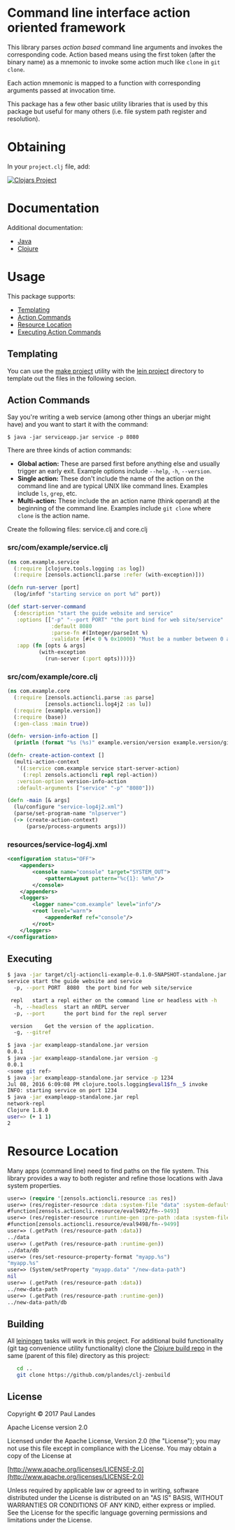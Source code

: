 # Command line interface action oriented framework

This library parses *action based* command line arguments and invokes the
corresponding code.  Action based means using the first token (after the binary
name) as a mnemonic to invoke some action much like `clone` in `git clone`.

Each action mnemonic is mapped to a function with corresponding arguments
passed at invocation time.

This package has a few other basic utility libraries that is used by this
package but useful for many others (i.e. file system path register and
resolution).

# Obtaining

In your `project.clj` file, add:

[![Clojars Project](http://clojars.org/com.zensols.tools/actioncli/latest-version.svg)](http://clojars.org/com.zensols.tools/actioncli/)


# Documentation

Additional documentation:
* [Java](https://plandes.github.io/clj-actioncli/apidocs/index.html)
* [Clojure](https://plandes.github.io/clj-actioncli/codox/index.html)


# Usage

This package supports:
* [Templating](#templating)
* [Action Commands](#action-commands)
* [Resource Location](#resource-location)
* [Executing Action Commands](#executing)


## Templating

You can use the [make project](https://github.com/plandes/clj-mkproj) utility
with the [lein project](https://github.com/plandes/template/tree/master/lein)
directory to template out the files in the following secion.


## Action Commands

Say you're writing a web service (among other things an uberjar might have) and
you want to start it with the command:
```shell
$ java -jar serviceapp.jar service -p 8080
```

There are three kinds of action commands:

* **Global action:** These are parsed first before anything else and usually
  trigger an early exit.  Example options include `--help`, `-h`, `--version`.
* **Single action:** These don't include the name of the action on the command
  line and are typical UNIX like command lines.  Examples include `ls`, `grep`,
  etc.
* **Multi-action:** These include the an action name (think operand) at the
  beginning of the command line.  Examples include `git clone` where `clone` is
  the action name.


Create the following files: service.clj and core.clj
### src/com/example/service.clj
```clojure
(ns com.example.service
  (:require [clojure.tools.logging :as log])
  (:require [zensols.actioncli.parse :refer (with-exception)]))

(defn run-server [port]
  (log/infof "starting service on port %d" port))

(def start-server-command
  {:description "start the guide website and service" 
   :options [["-p" "--port PORT" "the port bind for web site/service"
              :default 8080
              :parse-fn #(Integer/parseInt %)
              :validate [#(< 0 % 0x10000) "Must be a number between 0 and 65536"]]]
   :app (fn [opts & args]
          (with-exception
            (run-server (:port opts))))})
```

### src/com/example/core.clj
```clojure
(ns com.example.core
  (:require [zensols.actioncli.parse :as parse]
            [zensols.actioncli.log4j2 :as lu])
  (:require [example.version])
  (:require (base))
  (:gen-class :main true))

(defn- version-info-action []
  (println (format "%s (%s)" example.version/version example.version/gitref)))

(defn- create-action-context []
  (multi-action-context
   '((:service com.example service start-server-action)
     (:repl zensols.actioncli repl repl-action))
   :version-option version-info-action
   :default-arguments ["service" "-p" "8080"]))

(defn -main [& args]
  (lu/configure "service-log4j2.xml")
  (parse/set-program-name "nlpserver")
  (-> (create-action-context)
      (parse/process-arguments args)))
```

### resources/service-log4j.xml
```xml
<configuration status="OFF">
    <appenders>
        <console name="console" target="SYSTEM_OUT">
            <patternLayout pattern="%c{1}: %m%n"/>
        </console>
    </appenders>
    <loggers>
        <logger name="com.example" level="info"/>
        <root level="warn">
            <appenderRef ref="console"/>
        </root>
    </loggers>
</configuration>
```
## Executing
```bash
$ java -jar target/clj-actioncli-example-0.1.0-SNAPSHOT-standalone.jar --help
service	start the guide website and service
  -p, --port PORT  8080  the port bind for web site/service

 repl	start a repl either on the command line or headless with -h
  -h, --headless  start an nREPL server
  -p, --port      the port bind for the repl server

 version	Get the version of the application.
  -g, --gitref

$ java -jar exampleapp-standalone.jar version
0.0.1
$ java -jar exampleapp-standalone.jar version -g
0.0.1
<some git ref>
$ java -jar exampleapp-standalone.jar service -p 1234
Jul 08, 2016 6:09:08 PM clojure.tools.logging$eval1$fn__5 invoke
INFO: starting service on port 1234
$ java -jar exampleapp-standalone.jar repl
network-repl
Clojure 1.8.0
user=> (+ 1 1)
2
```

# Resource Location
Many apps (command line) need to find paths on the file system.  This library
provides a way to both register and refine those locations with Java system
properties.

```clojure
user=> (require '[zensols.actioncli.resource :as res])
user=> (res/register-resource :data :system-file "data" :system-default "../data")
#function[zensols.actioncli.resource/eval9492/fn--9493]
user=> (res/register-resource :runtime-gen :pre-path :data :system-file "db")
#function[zensols.actioncli.resource/eval9498/fn--9499]
user=> (.getPath (res/resource-path :data))
../data
user=> (.getPath (res/resource-path :runtime-gen))
../data/db
user=> (res/set-resource-property-format "myapp.%s")
"myapp.%s"
user=> (System/setProperty "myapp.data" "/new-data-path")
nil
user=> (.getPath (res/resource-path :data))
../new-data-path
user=> (.getPath (res/resource-path :runtime-gen))
../new-data-path/db
```

Building
--------
All [leiningen](http://leiningen.org) tasks will work in this project.  For
additional build functionality (git tag convenience utility functionality)
clone the [Clojure build repo](https://github.com/plandes/clj-zenbuild) in the
same (parent of this file) directory as this project:
```bash
   cd ..
   git clone https://github.com/plandes/clj-zenbuild
```

License
--------
Copyright © 2017 Paul Landes

Apache License version 2.0

Licensed under the Apache License, Version 2.0 (the "License");
you may not use this file except in compliance with the License.
You may obtain a copy of the License at

[http://www.apache.org/licenses/LICENSE-2.0](http://www.apache.org/licenses/LICENSE-2.0)

Unless required by applicable law or agreed to in writing, software
distributed under the License is distributed on an "AS IS" BASIS,
WITHOUT WARRANTIES OR CONDITIONS OF ANY KIND, either express or implied.
See the License for the specific language governing permissions and
limitations under the License.
